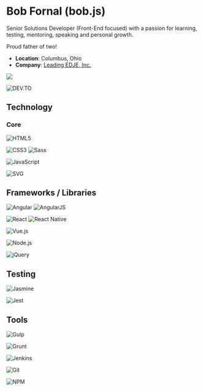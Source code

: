 # Bob Fornal (bob.js)

Senior Solutions Developer (Front-End focused) with a passion for learning, testing, mentoring, speaking and personal growth.

Proud father of two!

* **Location**: Columbus, Ohio
* **Company**: [Leading EDJE, Inc.](http://www.leadingedje.com)

<a href="https://twitter.com/rfornal">
  <img src="https://img.shields.io/badge/Twitter-1DA1F2?logo=twitter&logoColor=blue&style=social" />
</a>

![DEV.TO](https://img.shields.io/badge/DEV.TO-0A0A0A?logo=dev.to&style=social&url=https%3A%2F%2Ftwitter.com%2Frfornal)

## Technology

### Core

![HTML5](https://img.shields.io/badge/HTML5-E34F26?logo=html5&logoColor=white&style=for-the-badge)

![CSS3](https://img.shields.io/badge/CSS3-1572B6?logo=css3&logoColor=white&style=for-the-badge) ![Sass](https://img.shields.io/badge/Sass-CC6699?logo=sass&logoColor=white&style=for-the-badge)

![JavaScript](https://img.shields.io/badge/JavaScript-F7DF1E?logo=javascript&logoColor=white&style=for-the-badge)

![SVG](https://img.shields.io/badge/SVG-FFB13B?logo=svg&logoColor=white&style=for-the-badge)

## Frameworks / Libraries

![Angular](https://img.shields.io/badge/Angular-DD0031?logo=angular&logoColor=white&style=for-the-badge) ![AngularJS](https://img.shields.io/badge/AngularJS-E23237?logo=angularjs&logoColor=white&style=for-the-badge)

![React](https://img.shields.io/badge/React-61DAFB?logo=react&logoColor=white&style=for-the-badge) ![React Native](https://img.shields.io/badge/React_Native-61DAFB?logo=react&logoColor=white&style=for-the-badge)

![Vue.js](https://img.shields.io/badge/Vue.js-61DAFB?logo=vue.js&logoColor=white&style=for-the-badge)

![Node.js](https://img.shields.io/badge/Node.js-339933?logo=node.js&logoColor=white&style=for-the-badge)

![jQuery](https://img.shields.io/badge/jQuery-0769AD?logo=jquery&logoColor=white&style=for-the-badge)

## Testing

![Jasmine](https://img.shields.io/badge/Jasmine-8A4182?logo=jasmine&logoColor=white&style=for-the-badge)

![Jest](https://img.shields.io/badge/Jest-C21325?logo=jest&logoColor=white&style=for-the-badge)

## Tools

![Gulp](https://img.shields.io/badge/Gulp-CF4647?logo=gulp&logoColor=white&style=for-the-badge)

![Grunt](https://img.shields.io/badge/Grunt-FBA919?logo=grunt&logoColor=white&style=for-the-badge)

![Jenkins](https://img.shields.io/badge/Jenkins-D24939?logo=jenkins&logoColor=white&style=for-the-badge)

![Git](https://img.shields.io/badge/Git-F05032?logo=git&logoColor=white&style=for-the-badge)

![NPM](https://img.shields.io/badge/NPM-CB3837?logo=npm&logoColor=white&style=for-the-badge)

